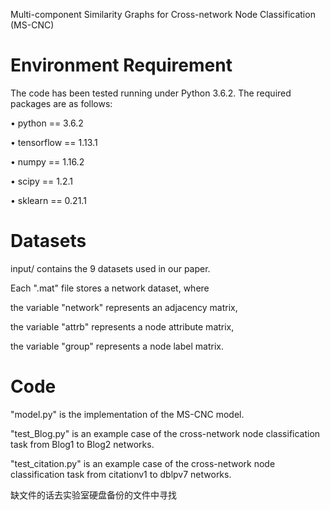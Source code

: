 
Multi-component Similarity Graphs for Cross-network Node Classification (MS-CNC)

Environment Requirement
===
The code has been tested running under Python 3.6.2. The required packages are as follows:

•	python == 3.6.2

•	tensorflow == 1.13.1

•	numpy == 1.16.2

•	scipy == 1.2.1

•	sklearn == 0.21.1


Datasets
===
input/ contains the 9 datasets used in our paper.

Each ".mat" file stores a network dataset, where

the variable "network" represents an adjacency matrix, 

the variable "attrb" represents a node attribute matrix,

the variable "group" represents a node label matrix. 

Code
===
"model.py" is the implementation of the MS-CNC model.

"test_Blog.py" is an example case of the cross-network node classification task from Blog1 to Blog2 networks.

"test_citation.py" is an example case of the cross-network node classification task from citationv1 to dblpv7 networks.


缺文件的话去实验室硬盘备份的文件中寻找
